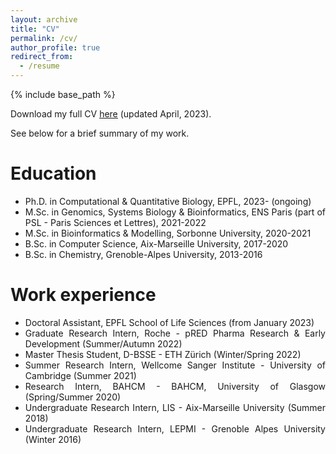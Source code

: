 ```yaml
---
layout: archive
title: "CV"
permalink: /cv/
author_profile: true
redirect_from:
  - /resume
---
```

<style>body {text-align: justify}</style>
{% include base_path %}

Download my full CV <u><a href="https://simoncrouzet.github.io/files/SimonCrouzet_CV_2023.pdf">here</a></u> (updated April, 2023).

See below for a brief summary of my work.

Education
======
* Ph.D. in Computational & Quantitative Biology, EPFL, 2023- (ongoing)
* M.Sc. in Genomics, Systems Biology & Bioinformatics, ENS Paris (part of PSL - Paris Sciences et Lettres), 2021-2022
* M.Sc. in Bioinformatics & Modelling, Sorbonne University, 2020-2021
* B.Sc. in Computer Science, Aix-Marseille University, 2017-2020
* B.Sc. in Chemistry, Grenoble-Alpes University, 2013-2016

Work experience
======
* Doctoral Assistant, EPFL School of Life Sciences (from January 2023)
* Graduate Research Intern, Roche - pRED Pharma Research & Early Development (Summer/Autumn 2022)
* Master Thesis Student, D-BSSE - ETH Zürich (Winter/Spring 2022)
* Summer Research Intern, Wellcome Sanger Institute - University of Cambridge (Summer 2021)
* Research Intern, BAHCM - BAHCM, University of Glasgow (Spring/Summer 2020)
* Undergraduate Research Intern, LIS - Aix-Marseille University (Summer 2018)
* Undergraduate Research Intern, LEPMI - Grenoble Alpes University (Winter 2016)
  
<!-- Skills
======
* Skill 1
* Skill 2
  * Sub-skill 2.1
  * Sub-skill 2.2
  * Sub-skill 2.3
* Skill 3

Publications
======
  <ul>{% for post in site.publications %}
    {% include archive-single-cv.html %}
  {% endfor %}</ul>
  
Talks
======
  <ul>{% for post in site.talks %}
    {% include archive-single-talk-cv.html %}
  {% endfor %}</ul>
  
Teaching
======
  <ul>{% for post in site.teaching %}
    {% include archive-single-cv.html %}
  {% endfor %}</ul>
  
Service and leadership
======
* Currently signed in to 43 different slack teams -->

